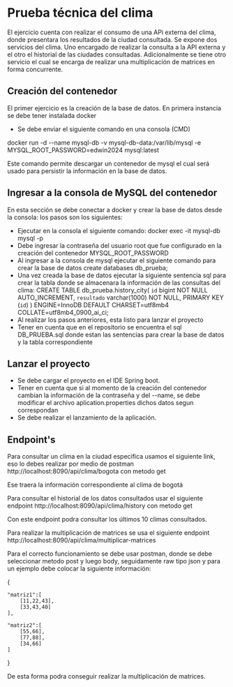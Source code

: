 # Prueba técnica del clima

El ejercicio cuenta con realizar el consumo de una APi externa del clima, donde presentara los resultados de la ciudad consultada. Se expone dos servicios del clima. Uno encargado de realizar la consulta a la API externa y el otro el historial de las ciudades consultadas. Adicionalmente se tiene otro servicio el cual se encarga de realizar una multiplicación de matrices en forma concurrente.

## Creación del contenedor
El primer ejercicio es la creación de la base de datos.
En primera instancia se debe tener instalada docker

- Se debe enviar el siguiente comando en una consola (CMD)

docker run -d --name mysql-db -v mysql-db-data:/var/lib/mysql -e MYSQL_ROOT_PASSWORD=edwin2024 mysql:latest

Este comando permite descargar un contenedor de mysql el cual será usado para persistir la información en la base de datos.

## Ingresar a la consola de MySQL del contenedor

En esta sección se debe conectar a docker y crear la base de datos desde la consola: los pasos son los siguientes:
- Ejecutar en la consola el siguiente comando: docker exec -it mysql-db mysql -p
- Debe ingresar la contraseña del usuario root que fue configurado en la creación del contenedor MYSQL_ROOT_PASSWORD 
- Al ingresar a la consola de mysql ejecutar el siguiente comando para crear la base de datos
	create databases db_prueba;
- Una vez creada la base de datos ejecutar la siguiente sentencia sql para crear la tabla donde se almacenara la información de las consultas del clima:
	CREATE TABLE db_prueba.history_city(
	`id` bigint NOT NULL AUTO_INCREMENT,
	`resultado` varchar(1000) NOT NULL,
	PRIMARY KEY (`id`)
	) ENGINE=InnoDB DEFAULT CHARSET=utf8mb4 COLLATE=utf8mb4_0900_ai_ci;
- Al realizar los pasos anteriores, esta listo para lanzar el proyecto
- Tener en cuenta que en el repositorio se encuentra el sql DB_PRUEBA.sql donde estan las sentencias para crear la base de datos y la tabla correspondiente
## Lanzar el proyecto

- Se debe cargar el proyecto en el IDE Spring boot.
- Tener en cuenta que si al momento de la creación del contenedor cambian la información de la contraseña y del --name, se debe modificar el archivo aplication.properties dichos datos segun correspondan
- Se debe realizar el lanzamiento de la aplicación. 

## Endpoint's

Para consultar un clima en la ciudad especifica usamos el siguiente link, eso lo debes realizar por medio de postman http://localhost:8090/api/clima/bogota con metodo get

Ese traera la información correspondiente al clima de bogotá

Para consultar el historial de los datos consultados usar el siguiente endpoint http://localhost:8090/api/clima/history con metodo get

Con este endpoint podra consultar los últimos 10 climas consultados.

Para realizar la multiplicación de matrices se usa el siguiente endpoint http://localhost:8090/api/clima/multiplicar-matrices

Para el correcto funcionamiento se debe usar postman, donde se debe seleccionar metodo post y luego body, seguidamente raw tipo json y para un ejemplo debe colocar la siguiente información:

{
    
    "matriz1":[
        [11,22,43],
        [33,43,40]
    ],

    "matriz2":[
        [55,66],
        [77,88],
        [34,66]
    ]
}

De esta forma podra conseguir realizar la multiplicación de matrices.
